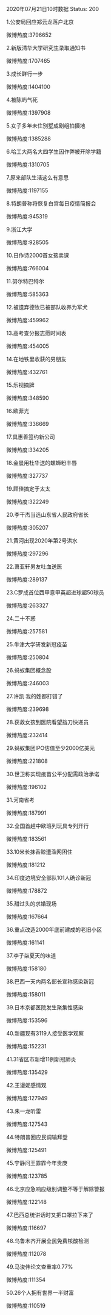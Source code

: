 2020年07月21日10时数据
Status: 200

1.公安局回应郑云龙落户北京

微博热度:3796652

2.新版清华大学研究生录取通知书

微博热度:1707465

3.成长鲜行一步

微博热度:1404100

4.被陈屿气死

微博热度:1397908

5.女子多年未住别墅成剧组拍摄地

微博热度:1385288

6.哈工大两名大四学生因作弊被开除学籍

微博热度:1310705

7.原来部队生活这么有意思

微博热度:1197155

8.特朗普称将恢复白宫每日疫情简报会

微博热度:945319

9.浙江大学

微博热度:928505

10.日作诗2000首女孩卖课

微博热度:766004

11.努尔特巴特尔

微博热度:585363

12.被遗弃德牧已被部队收养为军犬

微博热度:459962

13.高考查分报志愿时间表

微博热度:454005

14.在地铁里收获的男朋友

微博热度:432761

15.乐视摘牌

微博热度:348590

16.欧菲光

微博热度:336669

17.具惠善签约新公司

微博热度:334205

18.金晨用杜华送的螺蛳粉丰唇

微博热度:327737

19.顾佳搞定于太太

微博热度:322249

20.李干杰当选山东省人民政府省长

微博热度:305207

21.黄河出现2020年第2号洪水

微博热度:297296

22.萧亚轩男友吐血送医

微博热度:289137

23.C罗成首位西甲意甲英超进球超50球员

微博热度:263327

24.二十不惑

微博热度:257581

25.牛津大学研发新冠疫苗

微博热度:250804

26.蚂蚁集团概念股

微博热度:246003

27.许凯 我的姓都打错了

微博热度:239698

28.获救女孩到医院看望挡刀快递员

微博热度:232414

29.蚂蚁集团IPO估值至少2000亿美元

微博热度:221808

30.世卫称实现疫苗公平分配需政治承诺

微博热度:196102

31.河南省考

微博热度:187991

32.全国首趟中欧班列玩具专列开行

微博热度:183561

33.10米长抹香鲸遭渔网困住

微博热度:181212

34.印度边境安全部队101人确诊新冠

微博热度:178872

35.甜过头的求婚现场

微博热度:167664

36.重点改造2000年底前建成的老旧小区

微博热度:161141

37.李子柒夏天的味道

微博热度:158180

38.巴西一天内两名部长宣称感染新冠

微博热度:158011

39.日本京都医院发生聚集性感染

微博热度:153596

40.新疆现有3119人接受医学观察

微博热度:152231

41.31省区市新增11例新冠肺炎

微博热度:135429

42.王漫妮感情观

微博热度:127949

43.朱一龙听雷

微博热度:127543

44.特朗普回应民调输拜登

微博热度:125491

45.宁静问王霏霏今年贵庚

微博热度:123785

46.北京应急响应级别调整不等于解除警报

微博热度:122148

47.巴西总统讲话时又把口罩拉下来了

微博热度:116697

48.乌鲁木齐开展全民免费核酸检测

微博热度:112078

49.马浚伟论文查重率0.77%

微博热度:111354

50.26个人拥有世界一半财富

微博热度:110519

